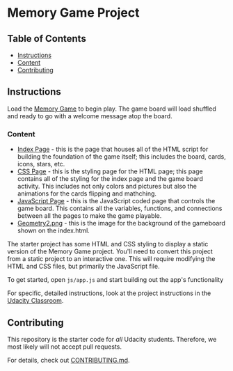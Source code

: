 # Memory Game Project

## Table of Contents

* [Instructions](#instructions)
* [Content](#content)
* [Contributing](#contributing)


## Instructions

Load the [Memory Game](index.html) to begin play. The game board will load shuffled and ready to go with a welcome message atop the
board. 

### Content

* [Index Page](index.html) - this is the page that houses all of the HTML script for building the 
foundation of the game itself; this includes the board, cards, icons, stars, etc.
* [CSS Page](css/app.css) - this is the styling page for the HTML page; this page contains all of the styling for the index page
and the game board activity. This includes not only colors and pictures but also the animations for the cards flipping and mathching.
* [JavaScript Page](js/app.js) - this is the JavaScript coded page that controls the game board. This contains all the variables, 
functions, and connections between all the pages to make the game playable.
* [Geometry2.png](img/geometry2.png) - this is the image for the background of the gameboard shown on the index.html.

The starter project has some HTML and CSS styling to display a static version of the Memory Game project. You'll need to convert this project from a static project to an interactive one. This will require modifying the HTML and CSS files, but primarily the JavaScript file.

To get started, open `js/app.js` and start building out the app's functionality

For specific, detailed instructions, look at the project instructions in the [Udacity Classroom](https://classroom.udacity.com/me).

## Contributing

This repository is the starter code for _all_ Udacity students. Therefore, we most likely will not accept pull requests.

For details, check out [CONTRIBUTING.md](CONTRIBUTING.md).
